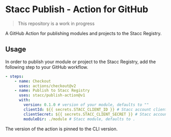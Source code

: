 # Stacc Publish - Action for GitHub

> This repository is a work in progress

A GitHub Action for publishing modules and projects to the Stacc Registry.

## Usage

In order to publish your module or project to the Stacc Registry, add the following step to your GitHub workflow.

```yaml
- steps:
    - name: Checkout
      uses: actions/checkout@v2
    - name: Publish to Stacc Registry
      uses: stacc/publish-action@v1
      with:
        version: 0.1.0 # version of your module, defaults to ""
        clientId: ${{ secrets.STACC_CLIENT_ID }} # Stacc account client ID
        clientSecret: ${{ secrets.STACC_CLIENT_SECRET }} # Stacc account client secret
        moduleDir: ./module # Stacc module, defaults to .
```

The version of the action is pinned to the CLI version.
